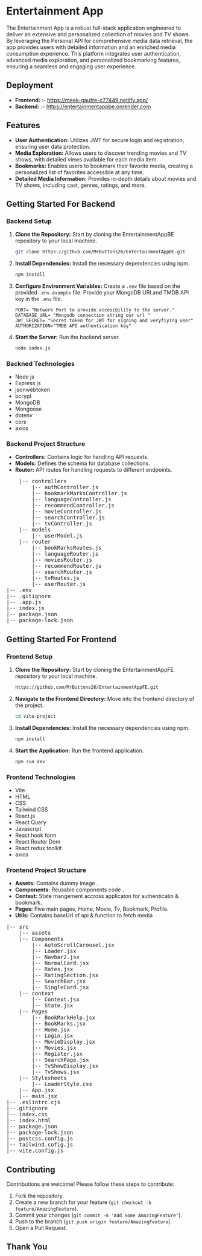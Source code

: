 # Entertainment App

The Entertainment App is a robust full-stack application engineered to deliver an extensive and personalized collection of movies and TV shows. By leveraging the Personal API for comprehensive media data retrieval, the app provides users with detailed information and an enriched media consumption experience. This platform integrates user authentication, advanced media exploration, and personalized bookmarking features, ensuring a seamless and engaging user experience.

## Deployment

- **Frontend:** :- https://meek-gaufre-c77449.netlify.app/
- **Backend:** :- https://entertainmentappbe.onrender.com


## Features

- **User Authentication:** Utilizes JWT for secure login and registration, ensuring user data protection.
- **Media Exploration:** Allows users to discover trending movies and TV shows, with detailed views available for each media item.
- **Bookmarks:** Enables users to bookmark their favorite media, creating a personalized list of favorites accessible at any time.
- **Detailed Media Information:** Provides in-depth details about movies and TV shows, including cast, genres, ratings, and more.


## Getting Started For Backend

### Backend Setup

1.  **Clone the Repository:** Start by cloning the EntertainmentAppBE repository to your local machine.

    ```sh
    git clone https://github.com/MrButtons26/EntertainmentAppBE.git
    ```


2.  **Install Dependencies:** Install the necessary dependencies using npm.

    ```sh
    npm install
    ```

3.  **Configure Environment Variables:** Create a `.env` file based on the provided `.env.example` file. Provide your MongoDB URI and TMDB API key in the `.env` file.

    ```
    PORT= "Network Port to provide accesibility to the server."
    DATABASE_URL= "Mongodb connection string our url "
    JWT_SECRET= "Secret token for JWT for signing and veryfiying user"
    AUTHORIZATION="TMDB API authentication key"
    ```

4.  **Start the Server:** Run the backend server.

    ```sh
    node index.js
    ```



### Backned Technologies
- Node js 
- Express js
- jsonwebtoken
- bcrypt
- MongoDB 
- Mongoose 
- dotenv
- cors
- axios

### Backend Project Structure

- **Controllers:** Contains logic for handling API requests.
- **Models:** Defines the schema for database collections.
- **Router:** API routes for handling requests to different endpoints.


<pre>
    |-- controllers
        |-- authController.js 
        |-- bookmarkMarksController.js 
        |-- languageController.js 
        |-- recommendController.js 
        |-- movieController.js 
        |-- searchController.js
        |-- tvController.js
    |-- models 
        |-- userModel.js 
    |-- router
        |-- bookMarksRoutes.js 
        |-- languageRouter.js 
        |-- moviesRouter.js 
        |-- recommendRouter.js 
        |-- searchRouter.js 
        |-- tvRoutes.js 
        |-- userRouter.js 
|-- .env
|-- .gitignore
|-- .app.js
|-- index.js
|-- package.json
|-- package-lock.json
</pre>

## Getting Started For Frontend

### Frontend Setup

1. **Clone the Repository:** Start by cloning the EntertainmentAppFE repository to your local machine.

   ```sh
   https://github.com/MrButtons26/EntertainmentAppFE.git
   ```
2. **Navigate to the Frontend Directory:** Move into the frontend directory of the project.

   ```sh
   cd vite-project
   ```
   
3. **Install Dependencies:** Install the necessary dependencies using npm.

   ```sh
   npm install
   ```

4. **Start the Application:** Run the frontend application.

   ```sh
   npm run dev
   ```

### Frontend Technologies 

- Vite
- HTML
- CSS
- Tailwind CSS
- React.js
- React Query
- Javascript
- React hook form
- React Router Dom
- React redux toolkit
- axios
  
### Frontend Project Structure

- **Assets:** Contains dummy image .
- **Components:** Reusable components code .
- **Context:** State mangement accross applicaton for authenticatin & bookmark.
- **Pages:** Five main pages, Home, Movie, Tv, Bookmark, Profile.
- **Utils:** Contains baseUrl of api & function to fetch media

<pre>
|-- src
    |-- assets 
    |-- Components
        |-- AutoScrollCarousel.jsx  
        |-- Loader.jsx  
        |-- Navbar2.jsx  
        |-- NormalCard.jsx  
        |-- Rates.jsx  
        |-- RatingSection.jsx  
        |-- SearchBar.jsx  
        |-- SingleCard.jsx  
    |-- context
        |-- Context.jsx
        |-- State.jsx
    |-- Pages
        |-- BookMarkHelp.jsx
        |-- BookMarks.jsx
        |-- Home.jsx
        |-- Login.jsx
        |-- MovieDisplay.jsx
        |-- Movies.jsx
        |-- Register.jsx
        |-- SearchPage.jsx
        |-- TvShowDisplay.jsx
        |-- TvShows.jsx
    |-- Stylesheets
        |-- LoaderStyle.css
    |-- App.jsx 
    |-- main.jsx 
|-- .eslintrc.cjs
|--.gitignore
|-- index.css 
|-- index.html
|-- package.json
|-- package-lock.json
|-- postcss.config.js
|-- tailwind.cofig.js
|-- vite.config.js 
</pre>

## Contributing

Contributions are welcome! Please follow these steps to contribute:

1. Fork the repository.
2. Create a new branch for your feature (`git checkout -b feature/AmazingFeature`).
3. Commit your changes (`git commit -m 'Add some AmazingFeature'`).
4. Push to the branch (`git push origin feature/AmazingFeature`).
5. Open a Pull Request.


## Thank You 
